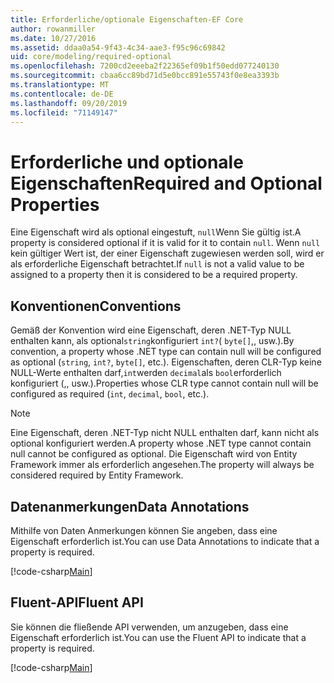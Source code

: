 ```yaml
---
title: Erforderliche/optionale Eigenschaften-EF Core
author: rowanmiller
ms.date: 10/27/2016
ms.assetid: ddaa0a54-9f43-4c34-aae3-f95c96c69842
uid: core/modeling/required-optional
ms.openlocfilehash: 7200cd2eeeba2f22365ef09b1f50edd077240130
ms.sourcegitcommit: cbaa6cc89bd71d5e0bcc891e55743f0e8ea3393b
ms.translationtype: MT
ms.contentlocale: de-DE
ms.lasthandoff: 09/20/2019
ms.locfileid: "71149147"
---
```

# <a name="required-and-optional-properties"></a><span data-ttu-id="85744-102">Erforderliche und optionale Eigenschaften</span><span class="sxs-lookup"><span data-stu-id="85744-102">Required and Optional Properties</span></span>

<span data-ttu-id="85744-103">Eine Eigenschaft wird als optional eingestuft, `null`Wenn Sie gültig ist.</span><span class="sxs-lookup"><span data-stu-id="85744-103">A property is considered optional if it is valid for it to contain `null`.</span></span> <span data-ttu-id="85744-104">Wenn `null` kein gültiger Wert ist, der einer Eigenschaft zugewiesen werden soll, wird er als erforderliche Eigenschaft betrachtet.</span><span class="sxs-lookup"><span data-stu-id="85744-104">If `null` is not a valid value to be assigned to a property then it is considered to be a required property.</span></span>

## <a name="conventions"></a><span data-ttu-id="85744-105">Konventionen</span><span class="sxs-lookup"><span data-stu-id="85744-105">Conventions</span></span>

<span data-ttu-id="85744-106">Gemäß der Konvention wird eine Eigenschaft, deren .NET-Typ NULL enthalten kann, als optional`string`konfiguriert `int?`( `byte[]`,, usw.).</span><span class="sxs-lookup"><span data-stu-id="85744-106">By convention, a property whose .NET type can contain null will be configured as optional (`string`, `int?`, `byte[]`, etc.).</span></span> <span data-ttu-id="85744-107">Eigenschaften, deren CLR-Typ keine NULL-Werte enthalten darf,`int`werden `decimal`als `bool`erforderlich konfiguriert (,, usw.).</span><span class="sxs-lookup"><span data-stu-id="85744-107">Properties whose CLR type cannot contain null will be configured as required (`int`, `decimal`, `bool`, etc.).</span></span>

> [!NOTE]  
> <span data-ttu-id="85744-108">Eine Eigenschaft, deren .NET-Typ nicht NULL enthalten darf, kann nicht als optional konfiguriert werden.</span><span class="sxs-lookup"><span data-stu-id="85744-108">A property whose .NET type cannot contain null cannot be configured as optional.</span></span> <span data-ttu-id="85744-109">Die Eigenschaft wird von Entity Framework immer als erforderlich angesehen.</span><span class="sxs-lookup"><span data-stu-id="85744-109">The property will always be considered required by Entity Framework.</span></span>

## <a name="data-annotations"></a><span data-ttu-id="85744-110">Datenanmerkungen</span><span class="sxs-lookup"><span data-stu-id="85744-110">Data Annotations</span></span>

<span data-ttu-id="85744-111">Mithilfe von Daten Anmerkungen können Sie angeben, dass eine Eigenschaft erforderlich ist.</span><span class="sxs-lookup"><span data-stu-id="85744-111">You can use Data Annotations to indicate that a property is required.</span></span>

[!code-csharp[Main](../../../samples/core/Modeling/DataAnnotations/Samples/Required.cs?highlight=14)]

## <a name="fluent-api"></a><span data-ttu-id="85744-112">Fluent-API</span><span class="sxs-lookup"><span data-stu-id="85744-112">Fluent API</span></span>

<span data-ttu-id="85744-113">Sie können die fließende API verwenden, um anzugeben, dass eine Eigenschaft erforderlich ist.</span><span class="sxs-lookup"><span data-stu-id="85744-113">You can use the Fluent API to indicate that a property is required.</span></span>

[!code-csharp[Main](../../../samples/core/Modeling/FluentAPI/Samples/Required.cs?highlight=11-13)]

